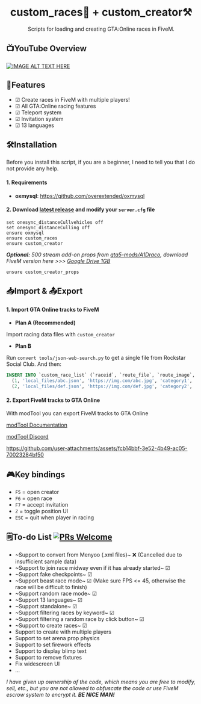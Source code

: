 <h1 align="center">
custom_races🏁 + custom_creator⚒️
</h1>
<p align="center">
Scripts for loading and creating GTA:Online races in FiveM.
</p>

## 📺YouTube Overview
[![IMAGE ALT TEXT HERE](https://i.ytimg.com/vi/wBwX8a3b1YY/maxresdefault.jpg)](https://www.youtube.com/watch?v=wBwX8a3b1YY)

## 🤖Features
- ☑ Create races in FiveM with multiple players!
- ☑ All GTA:Online racing features
- ☑ Teleport system
- ☑ Invitation system
- ☑ 13 languages

## 🛠️Installation
Before you install this script, if you are a beginner, I need to tell you that I do not provide any help.

#### 1. Requirements
- **oxmysql**: https://github.com/overextended/oxmysql

#### 2. Download [latest release](https://github.com/taoletsgo/custom_races/releases) and modify your `server.cfg` file
```
set onesync_distanceCullvehicles off
set onesync_distanceCulling off
ensure oxmysql
ensure custom_races
ensure custom_creator
```

_**Optional:** 500 stream add-on props from [gta5-mods/A1Draco](https://www.gta5-mods.com/tools/increased-props-add-on), download FiveM version here >>> [Google Drive 1GB](https://drive.google.com/file/d/1bEcgqjccRhoXV0uHHX2lJZfKZuktmxha/view?usp=sharing)_

```
ensure custom_creator_props
```

## 📥Import & 📤Export

#### 1. Import GTA Online tracks to FiveM
- **Plan A (Recommended)**

Import racing data files with `custom_creator`

- **Plan B**

Run `convert tools/json-web-search.py` to get a single file from Rockstar Social Club. And then:

```sql
INSERT INTO `custom_race_list` (`raceid`, `route_file`, `route_image`, `category`, `besttimes`) VALUES
  (1, 'local_files/abc.json', 'https://img.com/abc.jpg', 'category1', '[]'),
  (2, 'local_files/def.json', 'https://img.com/def.jpg', 'category2', '[]');
```

#### 2. Export FiveM tracks to GTA Online
With modTool you can export FiveM tracks to GTA Online

[modTool Documentation](https://oleg52.github.io/ModToolDocs/)

[modTool Discord](https://discord.gg/q9MyqMHdVf)

https://github.com/user-attachments/assets/fcb14bbf-3e52-4b49-ac05-70023284bf50

## 🎮Key bindings
- `F5` = open creator
- `F6` = open race
- `F7` = accept invitation
- `Z` = toggle position UI
- `ESC` = quit when player in racing

## 🗒️To-do List [![PRs Welcome](https://img.shields.io/badge/PRs-welcome-brightgreen.svg?style=flat-square)](https://makeapullrequest.com)
- ~Support to convert from Menyoo (.xml files)~ ❌ (Cancelled due to insufficient sample data)
- ~Support to join race midway even if it has already started~ ☑
- ~Support fake checkpoints~ ☑
- ~Support beast race mode~ ☑ (Make sure FPS <= 45, otherwise the race will be difficult to finish)
- ~Support random race mode~ ☑
- ~Support 13 languages~ ☑
- ~Support standalone~ ☑
- ~Support filtering races by keyword~ ☑
- ~Support filtering a random race by click button~ ☑
- ~Support to create races~ ☑
- Support to create with multiple players
- Support to set arena prop physics
- Support to set firework effects
- Support to display blimp text
- Support to remove fixtures
- Fix widescreen UI
- ...

*I have given up ownership of the code, which means you are free to modify, sell, etc., but you are not allowed to obfuscate the code or use FiveM escrow system to encrypt it. **BE NICE MAN!***
